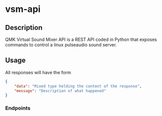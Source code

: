 # vsm-api
## Description
QMK Virtual Sound Mixer API is a REST API coded in Python that exposes commands to control a linux pulseaudio sound server.
## Usage
All responses will have the form 
```json
{
    "data": "Mixed type holding the content of the response",
    "message": "Description of what happened"
}
```

### Endpoints




